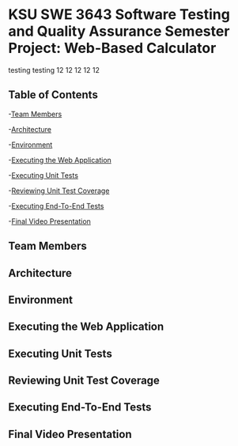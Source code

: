 # KSU SWE 3643 Software Testing and Quality Assurance Semester Project: Web-Based Calculator

testing testing 12 12 12 12 12

## Table of Contents

-[Team Members](#team-members)<br>

-[Architecture](#architecture)<br>

-[Environment](#environment)<br>

-[Executing the Web Application](#executing-the-web-application)<br>

-[Executing Unit Tests](#executing-unit-tests)<br>

-[Reviewing Unit Test Coverage](#reviewing-unit-test-coverage)<br>

-[Executing End-To-End Tests](#executing-end-to-end-tests)<br>

-[Final Video Presentation](#final-video-presentation-)<br>


## Team Members

## Architecture

## Environment

## Executing the Web Application

## Executing Unit Tests

## Reviewing Unit Test Coverage

## Executing End-To-End Tests

## Final Video Presentation 